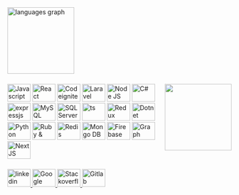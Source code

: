 <div align="left">
<img src="https://github-readme-stats.vercel.app/api/top-langs?locale=en&hide_title=false&layout=compact&card_width=320&langs_count=5&theme=github_dark&hide_border=false&username=knugraha" height="150" alt="languages graph"/>
</div>

###

<img align="right" height="150" src="https://i.kym-cdn.com/photos/images/newsfeed/000/573/945/cc5.gif"  />

###

<div align="left">
  <img src="https://cdn.jsdelivr.net/gh/devicons/devicon/icons/javascript/javascript-original.svg" height="40" width="52" alt="Javascript"  />
  <img src="https://cdn.jsdelivr.net/gh/devicons/devicon/icons/react/react-original.svg" height="40" width="52" alt="React"  />
  <img src="https://cdn.jsdelivr.net/gh/devicons/devicon/icons/codeigniter/codeigniter-plain.svg" height="40" width="52" alt="Codeigniter"  />
  <img src="https://cdn.jsdelivr.net/gh/devicons/devicon/icons/laravel/laravel-plain.svg" height="40" width="52" alt="Laravel"  />
  <img src="https://cdn.jsdelivr.net/gh/devicons/devicon/icons/nodejs/nodejs-original.svg" height="40" width="52" alt="Node JS"  />
  <img src="https://cdn.jsdelivr.net/gh/devicons/devicon/icons/csharp/csharp-original.svg" height="40" width="52" alt="C#"  />
  <img src="https://cdn.jsdelivr.net/gh/devicons/devicon/icons/express/express-original.svg" height="40" width="52" alt="expressjs logo"  />
  <img src="https://cdn.jsdelivr.net/gh/devicons/devicon/icons/mysql/mysql-original-wordmark.svg" height="40" width="52" alt="MySQL"  />
  <img src="https://cdn.jsdelivr.net/gh/devicons/devicon/icons/microsoftsqlserver/microsoftsqlserver-plain-wordmark.svg" height="40" width="52" alt="SQL Server"  />
  <img src="https://cdn.jsdelivr.net/gh/devicons/devicon/icons/typescript/typescript-original.svg" height="40" width="52" alt="ts"  />
  <img src="https://cdn.jsdelivr.net/gh/devicons/devicon/icons/redux/redux-original.svg" height="40" width="52" alt="Redux Toolkit"  />
  <img src="https://cdn.jsdelivr.net/gh/devicons/devicon/icons/dotnetcore/dotnetcore-original.svg" height="40" width="52" alt="Dotnet Core"  />
  <img src="https://cdn.jsdelivr.net/gh/devicons/devicon/icons/python/python-original.svg" height="40" width="52" alt="Python"  />
  <img src="https://cdn.jsdelivr.net/gh/devicons/devicon/icons/rails/rails-plain-wordmark.svg" height="40" width="52" alt="Ruby & Rails"  />
  <img src="https://cdn.jsdelivr.net/gh/devicons/devicon/icons/redis/redis-original.svg" height="40" width="52" alt="Redis"  />
  <img src="https://cdn.jsdelivr.net/gh/devicons/devicon/icons/mongodb/mongodb-original.svg" height="40" width="52" alt="Mongo DB"  />
  <img src="https://cdn.jsdelivr.net/gh/devicons/devicon/icons/firebase/firebase-plain.svg" height="40" width="52" alt="Firebase"  />
  <img src="https://cdn.jsdelivr.net/gh/devicons/devicon/icons/graphql/graphql-plain.svg" height="40" width="52" alt="Graph HQL"  />
  <img src="https://cdn.jsdelivr.net/gh/devicons/devicon/icons/nextjs/nextjs-original.svg" height="40" width="52" alt="Next JS"  />
</div>

###

<div align="left">
  <a href="https://www.linkedin.com/in/kristian-nugraha-b037621a6/" target="_blank">
    <img src="https://static.licdn.com/sc/h/akt4ae504epesldzj74dzred8" width="52" height="40" alt="linkedin logo"  />
  </a>
  <a href="mailto:knugraha1337@gmail.com" target="_blank">
    <img src="https://www.gstatic.com/images/branding/product/2x/hh_gmail_64dp.png" width="52" height="40" alt="Google Mail"  />
  </a>
  <a href="https://stackoverflow.com/users/7400592/kristian-nugraha" target="_blank">
    <img src="https://cdn.sstatic.net/Sites/stackoverflow/Img/apple-touch-icon@2.png" width="52" height="40" alt="Stackoverflow"  />
  </a>
    <a href="https://gitlab.com/knugraha" target="_blank">
    <img src="https://cdn.jsdelivr.net/gh/devicons/devicon/icons/gitlab/gitlab-original.svg" width="52" height="40" alt="Gitlab"  />
  </a>
</div>

